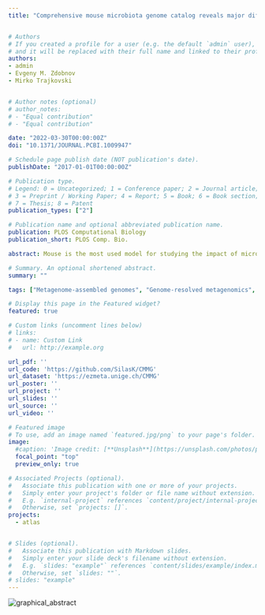 ```yaml
---
title: "Comprehensive mouse microbiota genome catalog reveals major difference to its human counterpart"


# Authors
# If you created a profile for a user (e.g. the default `admin` user), write the username (folder name) here
# and it will be replaced with their full name and linked to their profile.
authors:
- admin
- Evgeny M. Zdobnov
- Mirko Trajkovski


# Author notes (optional)
# author_notes:
# - "Equal contribution"
# - "Equal contribution"

date: "2022-03-30T00:00:00Z"
doi: "10.1371/JOURNAL.PCBI.1009947"

# Schedule page publish date (NOT publication's date).
publishDate: "2017-01-01T00:00:00Z"

# Publication type.
# Legend: 0 = Uncategorized; 1 = Conference paper; 2 = Journal article;
# 3 = Preprint / Working Paper; 4 = Report; 5 = Book; 6 = Book section;
# 7 = Thesis; 8 = Patent
publication_types: ["2"]

# Publication name and optional abbreviated publication name.
publication: PLOS Computational Biology
publication_short: PLOS Comp. Bio.

abstract: Mouse is the most used model for studying the impact of microbiota on its host, but the rep- ertoire of species from the mouse gut microbiome remains largely unknown. Accordingly, the similarity between human and mouse microbiomes at a low taxonomic level is not clear. We construct a comprehensive mouse microbiota genome (CMMG) catalog by assembling all currently available mouse gut metagenomes and combining them with published refer- ence and metagenome-assembled genomes. The 41’798 genomes cluster into 1’573 spe- cies, of which 78.1% are uncultured, and we discovered 226 new genera, seven new families, and one new order. CMMG enables an unprecedented coverage of the mouse gut microbiome exceeding 86%, increases the mapping rate over four-fold, and allows func- tional microbiota analyses of human and mouse linking them to the driver species. Compar- ing CMMG to microbiota from the unified human gastrointestinal genomes shows an overlap of 62% at the genus but only 10% at the species level, demonstrating that human and mouse gut microbiota are largely distinct. CMMG contains the most comprehensive col- lection of consistently functionally annotated species of the mouse and human microbiome to date, setting the ground for analysis of new and reanalysis of existing datasets at an unprecedented depth.

# Summary. An optional shortened abstract.
summary: ""

tags: ["Metagenome-assembled genomes", "Genome-resolved metagenomics", Metagenomics, Binning, "metagenome-atlas", Virus]

# Display this page in the Featured widget?
featured: true

# Custom links (uncomment lines below)
# links:
# - name: Custom Link
#   url: http://example.org

url_pdf: ''
url_code: 'https://github.com/SilasK/CMMG'
url_dataset: 'https://ezmeta.unige.ch/CMMG'
url_poster: ''
url_project: ''
url_slides: ''
url_source: ''
url_video: ''

# Featured image
# To use, add an image named `featured.jpg/png` to your page's folder.
image:
  #caption: 'Image credit: [**Unsplash**](https://unsplash.com/photos/pLCdAaMFLTE)'
  focal_point: "top"
  preview_only: true

# Associated Projects (optional).
#   Associate this publication with one or more of your projects.
#   Simply enter your project's folder or file name without extension.
#   E.g. `internal-project` references `content/project/internal-project/index.md`.
#   Otherwise, set `projects: []`.
projects:
  - atlas


# Slides (optional).
#   Associate this publication with Markdown slides.
#   Simply enter your slide deck's filename without extension.
#   E.g. `slides: "example"` references `content/slides/example/index.md`.
#   Otherwise, set `slides: ""`.
# slides: "example"
---
```


![graphical_abstract](graphical_abstract.tiff)